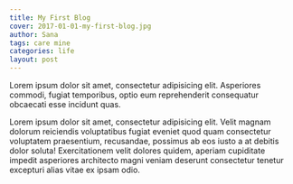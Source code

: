 ```yaml
---
title: My First Blog
cover: 2017-01-01-my-first-blog.jpg
author: Sana
tags: care mine
categories: life
layout: post
---
```


Lorem ipsum dolor sit amet, consectetur adipisicing elit. Asperiores commodi, fugiat temporibus, optio eum reprehenderit consequatur obcaecati esse incidunt quas.
<!--more-->

Lorem ipsum dolor sit amet, consectetur adipisicing elit. Velit magnam dolorum reiciendis voluptatibus fugiat eveniet quod quam consectetur voluptatem praesentium, recusandae, possimus ab eos iusto a at debitis dolor soluta! Exercitationem velit dolores quidem, aperiam cupiditate impedit asperiores architecto magni veniam deserunt consectetur tenetur excepturi alias vitae ex ipsam odio.
